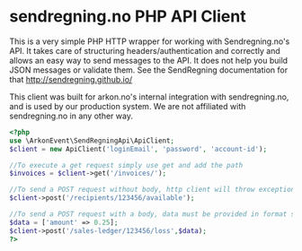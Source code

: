 # sendregning.no PHP API Client

This is a very simple PHP HTTP wrapper for working with Sendregning.no's API. It takes care of structuring headers/authentication and correctly and allows an easy way to send messages to the API. It does not help you build JSON messages or validate them. See the SendRegning documentation for that http://sendregning.github.io/

This client was built for arkon.no's internal integration with sendregning.no, and is used by our production system. We are not affiliated with sendregning.no in any other way.

```php
<?php
use \ArkonEvent\SendRegningApi\ApiClient;
$client = new ApiClient('loginEmail', 'password', 'account-id');

//To execute a get request simply use get and add the path
$invoices = $client->get('/invoices/');

//To send a POST request without body, http client will throw exception if response is not 200
$client->post('/recipients/123456/available');

//To send a POST request with a body, data must be provided in format supported as input for json_encode 
$data = ['amount' => 0.25];
$client->post('/sales-ledger/123456/loss',$data);
?>
```
